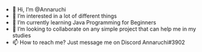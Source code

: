 - 👋 Hi, I’m @Annaruchi
- 👀 I’m interested in a lot of different things
- 🌱 I’m currently learning Java Programming for Beginners
- 💞️ I’m looking to collaborate on any simple project that can help me in my studies
- 📫 How to reach me? Just message me on Discord Annaruchi#3902

<!---
Annaruchi/Annaruchi is a ✨ special ✨ repository because its `README.md` (this file) appears on your GitHub profile.
You can click the Preview link to take a look at your changes.
--->
